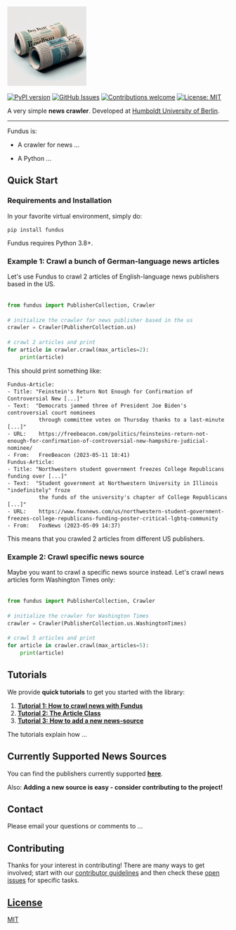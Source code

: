 <img alt="alt text" src="resources/fundus_logo.png" width="180"/>

[![PyPI version](https://badge.fury.io/py/fundus.svg)](https://badge.fury.io/py/fundus)
[![GitHub Issues](https://img.shields.io/github/issues/flairNLP/fundus.svg)](https://github.com/flairNLP/fundus/issues)
[![Contributions welcome](https://img.shields.io/badge/contributions-welcome-brightgreen.svg)](docs/how_to_contribute.md)
[![License: MIT](https://img.shields.io/badge/License-MIT-brightgreen.svg)](https://opensource.org/licenses/MIT)

A very simple **news crawler**.
Developed at [Humboldt University of Berlin](https://www.informatik.hu-berlin.de/en/forschung-en/gebiete/ml-en/).

---

Fundus is:

* A crawler for news ...

* A Python ...

## Quick Start

### Requirements and Installation

In your favorite virtual environment, simply do:

```
pip install fundus
```

Fundus requires Python 3.8+.

### Example 1: Crawl a bunch of German-language news articles

Let's use Fundus to crawl 2 articles of English-language news publishers based in the US.

```python

from fundus import PublisherCollection, Crawler

# initialize the crawler for news publisher based in the us
crawler = Crawler(PublisherCollection.us)

# crawl 2 articles and print
for article in crawler.crawl(max_articles=2):
    print(article)
```

This should print something like:

```console
Fundus-Article:
- Title: "Feinstein's Return Not Enough for Confirmation of Controversial New [...]"
- Text:  "Democrats jammed three of President Joe Biden's controversial court nominees
          through committee votes on Thursday thanks to a last-minute [...]"
- URL:    https://freebeacon.com/politics/feinsteins-return-not-enough-for-confirmation-of-controversial-new-hampshire-judicial-nominee/
- From:   FreeBeacon (2023-05-11 18:41)
Fundus-Article:
- Title: "Northwestern student government freezes College Republicans funding over [...]"
- Text:  "Student government at Northwestern University in Illinois "indefinitely" froze
          the funds of the university's chapter of College Republicans [...]"
- URL:    https://www.foxnews.com/us/northwestern-student-government-freezes-college-republicans-funding-poster-critical-lgbtq-community
- From:   FoxNews (2023-05-09 14:37)
```

This means that you crawled 2 articles from different US publishers.

### Example 2: Crawl specific news source

Maybe you want to crawl a specific news source instead. Let's crawl news articles form Washington Times only:

```python

from fundus import PublisherCollection, Crawler

# initialize the crawler for Washington Times
crawler = Crawler(PublisherCollection.us.WashingtonTimes)

# crawl 5 articles and print
for article in crawler.crawl(max_articles=5):
    print(article)
```

## Tutorials

We provide **quick tutorials** to get you started with the library:

1. [**Tutorial 1: How to crawl news with Fundus**](docs/...)
2. [**Tutorial 2: The Article Class**](docs/...)
3. [**Tutorial 3: How to add a new news-source**](docs/how_to_contribute.md)

The tutorials explain how ...

## Currently Supported News Sources

You can find the publishers currently supported [**here**](/docs/supported_publishers.md).

Also: **Adding a new source is easy - consider contributing to the project!**

## Contact

Please email your questions or comments to ...

## Contributing

Thanks for your interest in contributing! There are many ways to get involved;
start with our [contributor guidelines](docs/how_to_contribute.md) and then
check these [open issues](https://github.com/flairNLP/fundus/issues) for specific tasks.

## [License](/LICENSE)

[MIT](LICENSE)